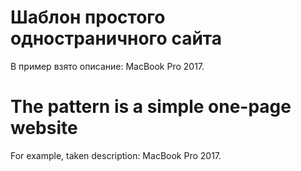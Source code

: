 # Шаблон простого одностраничного сайта
В пример взято описание: MacBook Pro 2017.

# The pattern is a simple one-page website
For example, taken description: MacBook Pro 2017.
